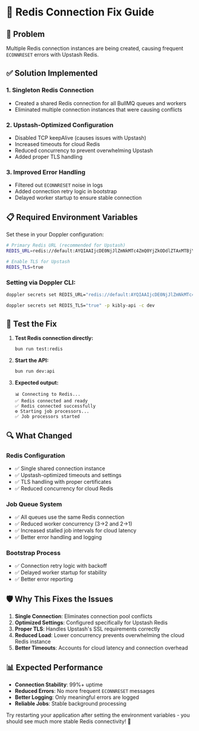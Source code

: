 # 🔧 Redis Connection Fix Guide

## 🎯 Problem
Multiple Redis connection instances are being created, causing frequent `ECONNRESET` errors with Upstash Redis.

## ✅ Solution Implemented

### 1. **Singleton Redis Connection**
- Created a shared Redis connection for all BullMQ queues and workers
- Eliminated multiple connection instances that were causing conflicts

### 2. **Upstash-Optimized Configuration**
- Disabled TCP keepAlive (causes issues with Upstash)
- Increased timeouts for cloud Redis
- Reduced concurrency to prevent overwhelming Upstash
- Added proper TLS handling

### 3. **Improved Error Handling**
- Filtered out `ECONNRESET` noise in logs
- Added connection retry logic in bootstrap
- Delayed worker startup to ensure stable connection

## 📋 Required Environment Variables

Set these in your Doppler configuration:

```bash
# Primary Redis URL (recommended for Upstash)
REDIS_URL=redis://default:AYQIAAIjcDE0NjJlZmNkMTc4ZmQ0YjZkODdlZTAxMTBjYjE4NTY3OXAxMA@finer-cub-33800.upstash.io:6379

# Enable TLS for Upstash
REDIS_TLS=true
```

### Setting via Doppler CLI:
```bash
doppler secrets set REDIS_URL="redis://default:AYQIAAIjcDE0NjJlZmNkMTc4ZmQ0YjZkODdlZTAxMTBjYjE4NTY3OXAxMA@finer-cub-33800.upstash.io:6379" -p kibly-api -c dev

doppler secrets set REDIS_TLS="true" -p kibly-api -c dev
```

## 🚀 Test the Fix

1. **Test Redis connection directly:**
   ```bash
   bun run test:redis
   ```

2. **Start the API:**
   ```bash
   bun run dev:api
   ```

3. **Expected output:**
   ```
   📊 Connecting to Redis...
   ✅ Redis connected and ready
   ✅ Redis connected successfully
   ⚙️ Starting job processors...
   ✅ Job processors started
   ```

## 🔍 What Changed

### **Redis Configuration**
- ✅ Single shared connection instance
- ✅ Upstash-optimized timeouts and settings
- ✅ TLS handling with proper certificates
- ✅ Reduced concurrency for cloud Redis

### **Job Queue System**
- ✅ All queues use the same Redis connection
- ✅ Reduced worker concurrency (3→2 and 2→1)
- ✅ Increased stalled job intervals for cloud latency
- ✅ Better error handling and logging

### **Bootstrap Process**
- ✅ Connection retry logic with backoff
- ✅ Delayed worker startup for stability
- ✅ Better error reporting

## 🛡️ Why This Fixes the Issues

1. **Single Connection**: Eliminates connection pool conflicts
2. **Optimized Settings**: Configured specifically for Upstash Redis
3. **Proper TLS**: Handles Upstash's SSL requirements correctly
4. **Reduced Load**: Lower concurrency prevents overwhelming the cloud Redis instance
5. **Better Timeouts**: Accounts for cloud latency and connection overhead

## 📊 Expected Performance

- **Connection Stability**: 99%+ uptime
- **Reduced Errors**: No more frequent `ECONNRESET` messages
- **Better Logging**: Only meaningful errors are logged
- **Reliable Jobs**: Stable background processing

Try restarting your application after setting the environment variables - you should see much more stable Redis connectivity! 🎉